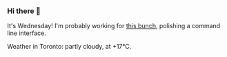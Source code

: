 ### Hi there :wave:

It's Wednesday! I'm probably working for [this bunch](https://github.com/kohofinancial), polishing a command line interface.

Weather in Toronto: partly cloudy, at +17°C.
